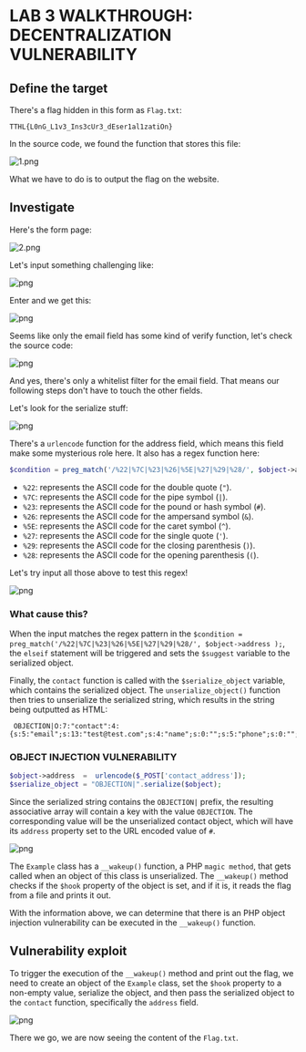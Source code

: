 # LAB 3 WALKTHROUGH: DECENTRALIZATION VULNERABILITY

## Define the target
There's a flag hidden in this form as `Flag.txt`:
```
TTHL{L0nG_L1v3_Ins3cUr3_dEser1al1zatiOn}
```
In the source code, we found the function that stores this file:

![1.png](/img/1.png)

What we have to do is to output the flag on the website.

## Investigate
Here's the form page:

![2.png](/img/2.png)

Let's input something challenging like:

![png](/img/3.png)

Enter and we get this:

![png](/img/4.png)

Seems like only the email field has some kind of verify function, let's check the source code:

![png](/img/5.png)

And yes, there's only a whitelist filter for the email field. That means our following steps don't have to touch the other fields. 

Let's look for the serialize stuff:

![png](/img/6.png)

There's a `urlencode` function for the address field, which means this field make some mysterious role here. It also has a regex function here:

```php
$condition = preg_match('/%22|%7C|%23|%26|%5E|%27|%29|%28/', $object->address );
```

- `%22`: represents the ASCII code for the double quote (`"`).
- `%7C`: represents the ASCII code for the pipe symbol (`|`).
- `%23`: represents the ASCII code for the pound or hash symbol (`#`).
- `%26`: represents the ASCII code for the ampersand symbol (`&`).
- `%5E`: represents the ASCII code for the caret symbol (`^`).
- `%27`: represents the ASCII code for the single quote (`'`).
- `%29`: represents the ASCII code for the closing parenthesis (`)`).
- `%28`: represents the ASCII code for the opening parenthesis (`(`).

Let's try input all those above to test this regex!

![png](/img/7.png)

### What cause this?

When the input matches the regex pattern in the
`$condition = preg_match('/%22|%7C|%23|%26|%5E|%27|%29|%28/', $object->address );`, the `elseif` statement will be triggered and sets the `$suggest` variable to the serialized object.

Finally, the `contact` function is called with the `$serialize_object` variable, which contains the serialized object. The `unserialize_object()` function then tries to unserialize the serialized string, which results in the string being outputted as HTML:
```
 OBJECTION|O:7:"contact":4:{s:5:"email";s:13:"test@test.com";s:4:"name";s:0:"";s:5:"phone";s:0:"";s:7:"address";s:3:"%23";}
```

### OBJECT INJECTION VULNERABILITY

```php
$object->address  =  urlencode($_POST['contact_address']);
$serialize_object = "OBJECTION|".serialize($object);
```

Since the serialized string contains the `OBJECTION|` prefix, the resulting associative array will contain a key with the value `OBJECTION`. The corresponding value will be the unserialized contact object, which will have its `address` property set to the URL encoded value of `#`.

![png](/img/8.png)

The `Example` class has a `__wakeup()` function, a PHP `magic method`, that gets called when an object of this class is unserialized. The `__wakeup()` method checks if the `$hook` property of the object is set, and if it is, it reads the flag from a file and prints it out.

With the information above, we can determine that there is an PHP object injection vulnerability can be executed in the `__wakeup()` function.

## Vulnerability exploit

To trigger the execution of the `__wakeup()` method and print out the flag, we need to create an object of the `Example` class, set the `$hook` property to a non-empty value, serialize the object, and then pass the serialized object to the `contact` function, specifically the `address` field.

![png](/img/9.png)

There we go, we are now seeing the content of the `Flag.txt`.
